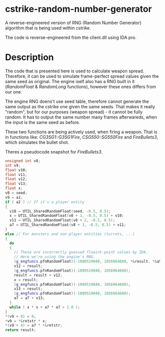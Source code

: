 # cstrike-random-number-generator
A reverse-engineered version of RNG (Random Number Generator) algorithm that is being used within cstrike.

The code is reverse-engineered from the client.dll using IDA pro.

# Description
The code that is presented here is used to calculate weapon spread. Therefore, it can be used to simulate frame-perfect spread values given the same seed as original. The engine iself also has a RNG built in it (*RandomFloat* & *RandomLong* functions), however these ones differs from our one.

The engine RNG doens't use seed table, therefore cannot generate the same output as the cstrike one given the same seeds. That makes it really "random", but for our purposes (weapon spread) - it cannot be fully random. It has to output the same number many frames afterwareds, when the input is the same seed as before.

These two functions are being actively used, when firing a weapon. That is in functions like: *CG3SG1::G3SG1Fire*, *CSG550::SG550Fire* and *FireBullets3*, which simulates the bullet shot.

Theres a pseudocode snapshot for *FireBullets3*.

```c++
unsigned int v8;
int v9;
float v10;
float v11;
float v12;
float v13;
float x;
v8 = seed;
v9 = a1;
if ( a2 ) // If it's a player entity
{
  v10 = UTIL_SharedRandomFloat(seed, -0.5, 0.5);
  x = UTIL_SharedRandomFloat(v8 + 1, -0.5, 0.5) + v10;
  v11 = UTIL_SharedRandomFloat(v8 + 2, -0.5, 0.5);
  a7 = UTIL_SharedRandomFloat(v8 + 3, -0.5, 0.5) + v11;
}
else // For monsters and non-player entities (turrets, ...)
{
  do
  {
    // These are incorrectly guessed floaint-point values by IDA.
    // Here we're using the engine's RNG.
    (g_engfuncs.pfnRandomFloat)(-1090519040, 1056964608, *&result, *&a5);
    v12 = result;
    (g_engfuncs.pfnRandomFloat)(-1090519040, 1056964608);
    result = result + v12;
    x = result;
    (g_engfuncs.pfnRandomFloat)(-1090519040, 1056964608);
    v13 = result;
    (g_engfuncs.pfnRandomFloat)(-1090519040, 1056964608);
    a7 = a7 + v13;
  }
  while ( x * x + a7 * a7 > 1.0 );
}
*(v9 + 8) = 0;
*v9 = *&retstr * x;
*(v9 + 4) = a7 * *&retstr;
return result;
```
